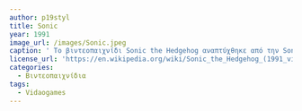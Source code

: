 ```yaml
---
author: p19styl
title: Sonic
year: 1991
image_url: /images/Sonic.jpeg 
caption: ' Το βιντεοπαιχνίδι Sonic the Hedgehog αναπτύχθηκε από την Sonic Team και δημοσιέυτηκε από τη Sega για την κονσόλα βιβεοπαιχνιδιών Sega Genesis.' Το πρώτο παιχνίδι κυκλοφόρησε στη Βόρεια Αμερική τον Ιούνιο του 1991. Στο παιχνίδι διαδραματίζεται ο Sonic the Hedgehog, ο οποίος τρέχει με υπερηχητικές ταχύτητες προσπαθόντας να νικήσει τον Dr. Robotnik.
license_url: 'https://en.wikipedia.org/wiki/Sonic_the_Hedgehog_(1991_video_game)#/media/File:Sonic_the_Hedgehog_1_Genesis_box_art.jpg'
categories:
  - Βιντεοπαιχνίδια
tags:
  - Vidaogames
---
```

